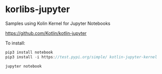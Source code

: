 # korlibs-jupyter

Samples using Kolin Kernel for Jupyter Notebooks

<https://github.com/Kotlin/kotlin-jupyter>

To install:

```kotlin
pip3 install notebook
pip3 install -i https://test.pypi.org/simple/ kotlin-jupyter-kernel
```

```kotlin
jupyter notebook
```
